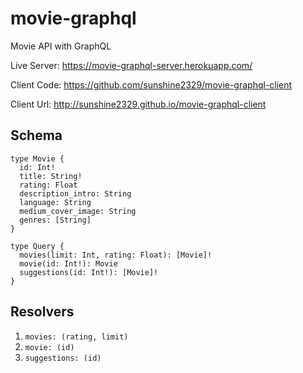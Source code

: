 # movie-graphql
Movie API with GraphQL

Live Server: <https://movie-graphql-server.herokuapp.com/>

Client Code: <https://github.com/sunshine2329/movie-graphql-client>

Client Url: <http://sunshine2329.github.io/movie-graphql-client>

## Schema
```
type Movie {
  id: Int!
  title: String!
  rating: Float
  description_intro: String
  language: String
  medium_cover_image: String
  genres: [String]
}
```

```
type Query {
  movies(limit: Int, rating: Float): [Movie]!
  movie(id: Int!): Movie
  suggestions(id: Int!): [Movie]!
}
```

## Resolvers

1. ```movies: (rating, limit)```
1. ```movie: (id)```
1. ```suggestions: (id)```
